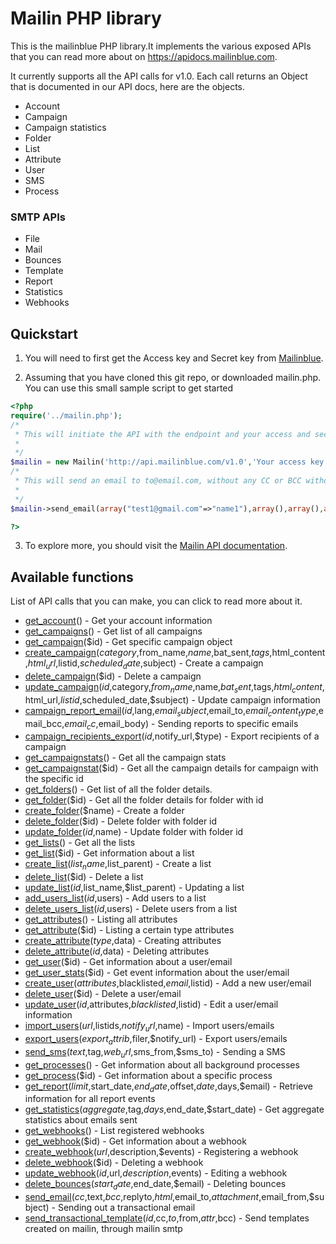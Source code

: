 # Mailin PHP library

This is the mailinblue PHP library.It implements the various exposed APIs that you can read more about on https://apidocs.mailinblue.com.

It currently supports all the API calls for v1.0. Each call returns an Object that is documented in our API docs, here are the objects.

 * Account
 * Campaign
 * Campaign statistics
 * Folder
 * List
 * Attribute
 * User
 * SMS
 * Process

### SMTP APIs

 * File
 * Mail
 * Bounces
 * Template
 * Report
 * Statistics
 * Webhooks

## Quickstart

1. You will need to first get the Access key and Secret key from [Mailinblue](https://www.mailinblue.com).

2. Assuming that you have cloned this git repo, or downloaded mailin.php. You can use this small sample script to get started

```PHP
<?php
require('../mailin.php');
/*
 * This will initiate the API with the endpoint and your access and secret key.
 *
 */
$mailin = new Mailin('http://api.mailinblue.com/v1.0','Your access key','Your secret key');
/*
 * This will send an email to to@email.com, without any CC or BCC without any attachements.
 *
 */
$mailin->send_email(array("test1@gmail.com"=>"name1"),array(),array(),array(),array("test2@gmail.com"=>"Reply name"),"Subject","Text body","HTML body",array());

?>
```
3. To explore more, you should visit the [Mailin API documentation](https://apidocs.mailinblue.com).

## Available functions

List of API calls that you can make, you can click to read more about it.
 * [get_account](https://apidocs.mailinblue.com/account/)() - Get your account information
 * [get_campaigns](https://apidocs.mailinblue.com/campaign/#1)() - Get list of all campaigns
 * [get_campaign](https://apidocs.mailinblue.com/campaign/#2)($id) - Get specific campaign object
 * [create_campaign](https://apidocs.mailinblue.com/campaign/#3)($category,$from_name,$name,$bat_sent,$tags,$html_content,$html_url,$listid,$scheduled_date,$subject) - Create a campaign
 * [delete_campaign](https://apidocs.mailinblue.com/campaign/#4)($id) - Delete a campaign
 * [update_campaign](https://apidocs.mailinblue.com/campaign/#5)($id,$category,$from_name,$name,$bat_sent,$tags,$html_content,$html_url,$listid,$scheduled_date,$subject) - Update campaign information
 * [campaign_report_email](https://apidocs.mailinblue.com/campaign/#6)($id,$lang,$email_subject,$email_to,$email_content_type,$email_bcc,$email_cc,$email_body) - Sending reports to specific emails
 * [campaign_recipients_export](https://apidocs.mailinblue.com/campaign/#7)($id,$notify_url,$type) - Export recipients of a campaign
 * [get_campaignstats](https://apidocs.mailinblue.com/campaign-statistics/#1)() - Get all the campaign stats
 * [get_campaignstat](https://apidocs.mailinblue.com/campaign-statistics/#2)($id) - Get all the campaign details for campaign with the specific id
 * [get_folders](https://apidocs.mailinblue.com/folder/#1)() - Get list of all the folder details.
 * [get_folder](https://apidocs.mailinblue.com/folder/#2)($id) - Get all the folder details for folder with id <id>
 * [create_folder](https://apidocs.mailinblue.com/folder/#3)($name) - Create a folder
 * [delete_folder](https://apidocs.mailinblue.com/folder/#4)($id) - Delete folder with folder id <id>
 * [update_folder](https://apidocs.mailinblue.com/folder/#5)($id,$name) - Update folder with folder id <id>
 * [get_lists](https://apidocs.mailinblue.com/list/#1)() - Get all the lists
 * [get_list](https://apidocs.mailinblue.com/list/#2)($id) - Get information about a list
 * [create_list](https://apidocs.mailinblue.com/list/#3)($list_name,$list_parent) - Create a list
 * [delete_list](https://apidocs.mailinblue.com/list/#4)($id) - Delete a list
 * [update_list](https://apidocs.mailinblue.com/list/#5)($id,$list_name,$list_parent) - Updating a list
 * [add_users_list](https://apidocs.mailinblue.com/list/#6)($id,$users) - Add users to a list
 * [delete_users_list](https://apidocs.mailinblue.com/list/#7)($id,$users) - Delete users from a list
 * [get_attributes](https://apidocs.mailinblue.com/attribute/#1)() - Listing all attributes
 * [get_attribute](https://apidocs.mailinblue.com/attribute/#2)($id) - Listing a certain type attributes
 * [create_attribute](https://apidocs.mailinblue.com/attribute/#3)($type,$data) - Creating attributes
 * [delete_attribute](https://apidocs.mailinblue.com/attribute/#4)($id,$data) - Deleting attributes
 * [get_user](https://apidocs.mailinblue.com/user/#2)($id) - Get information about a user/email
 * [get_user_stats](https://apidocs.mailinblue.com/user/#7)($id) - Get event information about the user/email
 * [create_user](https://apidocs.mailinblue.com/user/#1)($attributes,$blacklisted,$email,$listid) - Add a new user/email
 * [delete_user](https://apidocs.mailinblue.com/user/#4)($id) - Delete a user/email
 * [update_user](https://apidocs.mailinblue.com/user/#3)($id,$attributes,$blacklisted,$listid) - Edit a user/email information
 * [import_users](https://apidocs.mailinblue.com/user/#5)($url,$listids,$notify_url,$name) - Import users/emails
 * [export_users](https://apidocs.mailinblue.com/user/#6)($export_attrib,$filer,$notify_url) - Export users/emails
 * [send_sms](https://apidocs.mailinblue.com/sms/)($text,$tag,$web_url,$sms_from,$sms_to) - Sending a SMS
 * [get_processes](https://apidocs.mailinblue.com/process/#1)() - Get information about all background processes
 * [get_process](https://apidocs.mailinblue.com/process/#2)($id) - Get information about a specific process
 * [get_report](https://apidocs.mailinblue.com/report/)($limit,$start_date,$end_date,$offset,$date,$days,$email) - Retrieve information for all report events
 * [get_statistics](https://apidocs.mailinblue.com/statistics/)($aggregate,$tag,$days,$end_date,$start_date) - Get aggregate statistics about emails sent
 * [get_webhooks](https://apidocs.mailinblue.com/webhooks/#1)() - List registered webhooks
 * [get_webhook](https://apidocs.mailinblue.com/webhooks/#2)($id) - Get information about a webhook
 * [create_webhook](https://apidocs.mailinblue.com/webhooks/#3)($url,$description,$events) - Registering a webhook
 * [delete_webhook](https://apidocs.mailinblue.com/webhooks/#5)($id) - Deleting a webhook
 * [update_webhook](https://apidocs.mailinblue.com/webhooks/#4)($id,$url,$description,$events) - Editing a webhook
 * [delete_bounces](https://apidocs.mailinblue.com/bounces/)($start_date,$end_date,$email) - Deleting bounces
 * [send_email](https://apidocs.mailinblue.com/mail/)($cc,$text,$bcc,$replyto,$html,$email_to,$attachment,$email_from,$subject) - Sending out a transactional email
 * [send_transactional_template](https://apidocs.mailinblue.com/template/)($id,$cc,$to,$from,$attr,$bcc) - Send templates created on mailin, through mailin smtp 

